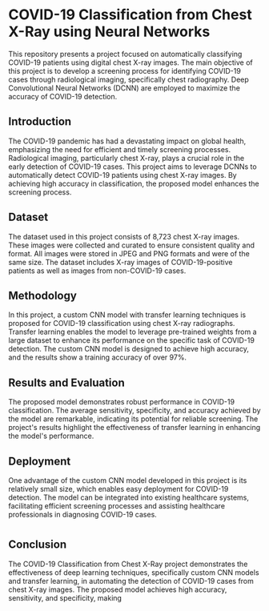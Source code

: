 # COVID-19 Classification from Chest X-Ray using Neural Networks

This repository presents a project focused on automatically classifying COVID-19 patients using digital chest X-ray images. The main objective of this project is to develop a screening process for identifying COVID-19 cases through radiological imaging, specifically chest radiography. Deep Convolutional Neural Networks (DCNN) are employed to maximize the accuracy of COVID-19 detection.

## Introduction

The COVID-19 pandemic has had a devastating impact on global health, emphasizing the need for efficient and timely screening processes. Radiological imaging, particularly chest X-ray, plays a crucial role in the early detection of COVID-19 cases. This project aims to leverage DCNNs to automatically detect COVID-19 patients using chest X-ray images. By achieving high accuracy in classification, the proposed model enhances the screening process.

## Dataset

The dataset used in this project consists of 8,723 chest X-ray images. These images were collected and curated to ensure consistent quality and format. All images were stored in JPEG and PNG formats and were of the same size. The dataset includes X-ray images of COVID-19-positive patients as well as images from non-COVID-19 cases.

## Methodology

In this project, a custom CNN model with transfer learning techniques is proposed for COVID-19 classification using chest X-ray radiographs. Transfer learning enables the model to leverage pre-trained weights from a large dataset to enhance its performance on the specific task of COVID-19 detection. The custom CNN model is designed to achieve high accuracy, and the results show a training accuracy of over 97%.

## Results and Evaluation

The proposed model demonstrates robust performance in COVID-19 classification. The average sensitivity, specificity, and accuracy achieved by the model are remarkable, indicating its potential for reliable screening. The project's results highlight the effectiveness of transfer learning in enhancing the model's performance.

## Deployment

One advantage of the custom CNN model developed in this project is its relatively small size, which enables easy deployment for COVID-19 detection. The model can be integrated into existing healthcare systems, facilitating efficient screening processes and assisting healthcare professionals in diagnosing COVID-19 cases.

<!-- ## Repository Structure

- **`data/`**: This directory contains the dataset used for training and evaluation.
- **`models/`**: This directory contains the implementation of the custom CNN model and transfer learning techniques.
- **`results/`**: This directory stores the results and evaluation metrics obtained from the trained model.
- **`README.md`**: This file provides an overview of the repository and its contents. -->

#
## Conclusion

The COVID-19 Classification from Chest X-Ray project demonstrates the effectiveness of deep learning techniques, specifically custom CNN models and transfer learning, in automating the detection of COVID-19 cases from chest X-ray images. The proposed model achieves high accuracy, sensitivity, and specificity, making
